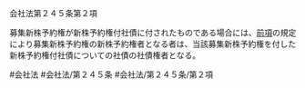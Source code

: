 会社法第２４５条第２項

募集新株予約権が新株予約権付社債に付されたものである場合には、[前項](会社法＿＿＿＿第２４５条第１項)の規定により募集新株予約権の新株予約権者となる者は、当該募集新株予約権を付した新株予約権付社債についての社債の社債権者となる。

#会社法
#会社法/第２４５条
#会社法/第２４５条/第２項

